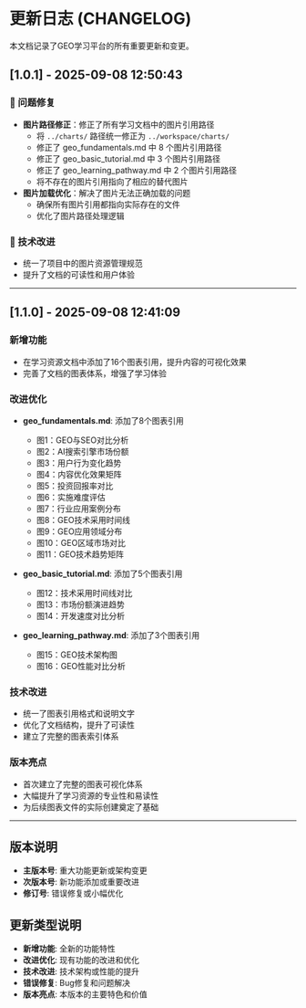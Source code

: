 # 更新日志 (CHANGELOG)

本文档记录了GEO学习平台的所有重要更新和变更。

## [1.0.1] - 2025-09-08 12:50:43

### 🐛 问题修复
- **图片路径修正**：修正了所有学习文档中的图片引用路径
  - 将 `../charts/` 路径统一修正为 `../workspace/charts/`
  - 修正了 geo_fundamentals.md 中 8 个图片引用路径
  - 修正了 geo_basic_tutorial.md 中 3 个图片引用路径
  - 修正了 geo_learning_pathway.md 中 2 个图片引用路径
  - 将不存在的图片引用指向了相应的替代图片
- **图片加载优化**：解决了图片无法正确加载的问题
  - 确保所有图片引用都指向实际存在的文件
  - 优化了图片路径处理逻辑

### 📝 技术改进
- 统一了项目中的图片资源管理规范
- 提升了文档的可读性和用户体验

---

## [1.1.0] - 2025-09-08 12:41:09

### 新增功能
- 在学习资源文档中添加了16个图表引用，提升内容的可视化效果
- 完善了文档的图表体系，增强了学习体验

### 改进优化
- **geo_fundamentals.md**: 添加了8个图表引用
  - 图1：GEO与SEO对比分析
  - 图2：AI搜索引擎市场份额
  - 图3：用户行为变化趋势
  - 图4：内容优化效果矩阵
  - 图5：投资回报率对比
  - 图6：实施难度评估
  - 图7：行业应用案例分布
  - 图8：GEO技术采用时间线
  - 图9：GEO应用领域分布
  - 图10：GEO区域市场对比
  - 图11：GEO技术趋势矩阵

- **geo_basic_tutorial.md**: 添加了5个图表引用
  - 图12：技术采用时间线对比
  - 图13：市场份额演进趋势
  - 图14：开发速度对比分析

- **geo_learning_pathway.md**: 添加了3个图表引用
  - 图15：GEO技术架构图
  - 图16：GEO性能对比分析

### 技术改进
- 统一了图表引用格式和说明文字
- 优化了文档结构，提升了可读性
- 建立了完整的图表索引体系

### 版本亮点
- 首次建立了完整的图表可视化体系
- 大幅提升了学习资源的专业性和易读性
- 为后续图表文件的实际创建奠定了基础

---

## 版本说明

- **主版本号**: 重大功能更新或架构变更
- **次版本号**: 新功能添加或重要改进
- **修订号**: 错误修复或小幅优化

## 更新类型说明

- **新增功能**: 全新的功能特性
- **改进优化**: 现有功能的改进和优化
- **技术改进**: 技术架构或性能的提升
- **错误修复**: Bug修复和问题解决
- **版本亮点**: 本版本的主要特色和价值